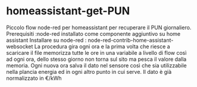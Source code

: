 # homeassistant-get-PUN
Piccolo flow node-red per homeassistant per recuperare il PUN giornaliero.
Prerequisiti :node-red installato come componente aggiuntivo su home assistant 
  Installare su node-red : node-red-contrib-home-assistant-websocket
La procedura gira ogni ora e la prima volta che riesce a scaricare il file memorizza tutte le ore in una variabile a livello di flow così ad ogni ora, dello stesso giorno non torna sul sito ma pesca il valore dalla memoria.
Ogni nuova ora salva il dato nel sensore così che sia utilizzabile nella plancia energia ed in ogni altro punto in cui serve.
Il dato è già normalizzato in €/kWh
